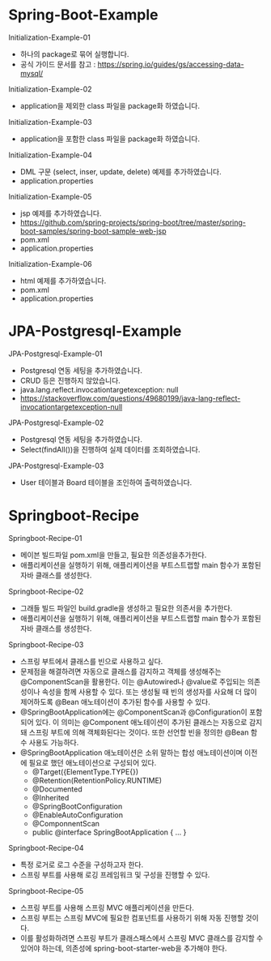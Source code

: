 # Spring-Boot-Example

Initialization-Example-01
- 하나의 package로 묶어 실행합니다. 
- 공식 가이드 문서를 참고 : https://spring.io/guides/gs/accessing-data-mysql/ 

Initialization-Example-02
- application을 제외한 class 파일을 package화 하였습니다.

Initialization-Example-03
- application을 포함한 class 파일을 package화 하였습니다.

Initialization-Example-04
- DML 구문 (select, inser, update, delete) 예제를 추가하였습니다.
- application.properties

Initialization-Example-05
- jsp 예제를 추가하였습니다.
- https://github.com/spring-projects/spring-boot/tree/master/spring-boot-samples/spring-boot-sample-web-jsp
- pom.xml
- application.properties

Initialization-Example-06
- html 예제를 추가하였습니다.
- pom.xml
- application.properties

# JPA-Postgresql-Example

JPA-Postgresql-Example-01
- Postgresql 연동 세팅을 추가하였습니다.
- CRUD 등은 진행하지 않았습니다.
- java.lang.reflect.invocationtargetexception: null
- https://stackoverflow.com/questions/49680199/java-lang-reflect-invocationtargetexception-null

JPA-Postgresql-Example-02
- Postgresql 연동 세팅을 추가하였습니다.
- Select(findAll())을 진행하여 실제 데이터를 조회하였습니다.

JPA-Postgresql-Example-03
- User 테이블과 Board 테이블을 조인하여 출력하였습니다.

# Springboot-Recipe

Springboot-Recipe-01
- 메이븐 빌드파일 pom.xml을 만들고, 필요한 의존성을추가한다. 
- 애플리케이션을 실행하기 위해, 애플리케이션을 부트스트랩할 main 함수가 포함된 자바 클래스를 생성한다.  

Springboot-Recipe-02
- 그래들 빌드 파일인 build.gradle을 생성하고 필요한 의존서을 추가한다.
- 애플리케이션을 실행하기 위해, 애플리케이션을 부트스트랩할 main 함수가 포함된 자바 클래스를 생성한다.  

Springboot-Recipe-03
- 스프링 부트에서 클래스를 빈으로 사용하고 싶다.
- 문제점을 해결하려면 자동으로 클래스를 감지하고 객체를 생성해주는 @ComponentScan을 활용한다. 이는 @Autowired나 @value로 주입되는 의존성이나 속성을 함께 사용할 수 있다. 또는 생성될 때 빈의 생성자를 사요해 더 많이 제어하도록 @Bean 애노테이션이 추가된 함수를 사용할 수 있다.
- @SpringBootApplication에는 @ComponentScan과 @Configuration이 포함되어 있다. 이 의미는 @Component 애노테이션이 추가된 클래스는 자동으로 감지돼 스프링 부트에 의해 객체화된다는 것이다. 또한 선언할 빈을 정의한 @Bean 함수 사용도 가능하다.
- @SpringBootApplication 애노테이션은 소위 말하는 합성 애노테이션이며 이전에 필요로 했던 애노테이션으로 구성되어 있다.  
  - @Target({ElementType.TYPE{})
  - @Retention(RetentionPolicy.RUNTIME)
  - @Documented
  - @Inherited
  - @SpringBootConfiguration
  - @EnableAutoConfiguration
  - @ComponnentScan
  - public @interface SpringBootApplication { ... }  

Springboot-Recipe-04
- 특정 로거로 로그 수준을 구성하고자 한다.
- 스프링 부트를 사용해 로깅 프레임워크 및 구성을 진행할 수 있다.  

Springboot-Recipe-05
- 스프링 부트를 사용해 스프링 MVC 애플리케이션을 만든다.
- 스프링 부트는 스프링 MVC에 필요한 컴포넌트를 사용하기 위해 자동 진행할 것이다. 
- 이를 활성화하려면 스프링 부트가 클래스패스에서 스프링 MVC 클래스를 감지할 수 있어야 하는데, 의존성에 spring-boot-starter-web을 추가해야 한다.  
